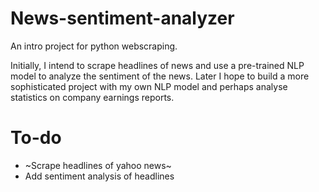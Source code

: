 # News-sentiment-analyzer

An intro project for python webscraping. 

Initially, I intend to scrape headlines of news and use a pre-trained NLP model to analyze the sentiment of the news. Later I hope to build a more sophisticated project with my own NLP model and perhaps analyse statistics on company earnings reports. 

# To-do 

- ~Scrape headlines of yahoo news~
- Add sentiment analysis of headlines
